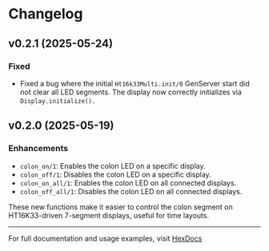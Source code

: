 # Changelog

## v0.2.1 (2025-05-24)

### Fixed

- Fixed a bug where the initial `Ht16k33Multi.init/0` GenServer start did not clear all LED segments.
The display now correctly initializes via `Display.initialize().`


## v0.2.0 (2025-05-19)

### Enhancements

- `colon_on/1`: Enables the colon LED on a specific display.
- `colon_off/1`: Disables the colon LED on a specific display.
- `colon_on_all/1`: Enables the colon LED on all connected displays.
- `colon_off_all/1`: Disables the colon LED on all connected displays.

These new functions make it easier to control the colon segment on HT16K33-driven 7-segment displays, useful for time layouts.

---

For full documentation and usage examples, visit [HexDocs](https://hexdocs.pm/ht16k33_multi)
